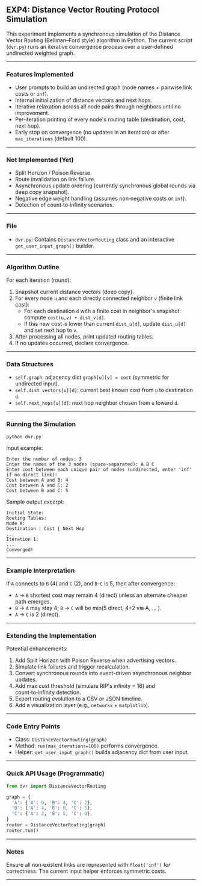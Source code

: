 ## EXP4: Distance Vector Routing Protocol Simulation

This experiment implements a synchronous simulation of the Distance Vector Routing (Bellman–Ford style) algorithm in Python. The current script (`dvr.py`) runs an iterative convergence process over a user‑defined undirected weighted graph.

---
### Features Implemented
- User prompts to build an undirected graph (node names + pairwise link costs or `inf`).
- Internal initialization of distance vectors and next hops.
- Iterative relaxation across all node pairs through neighbors until no improvement.
- Per‑iteration printing of every node's routing table (destination, cost, next hop).
- Early stop on convergence (no updates in an iteration) or after `max_iterations` (default 100).

---
### Not Implemented (Yet)
- Split Horizon / Poison Reverse.
- Route invalidation on link failure.
- Asynchronous update ordering (currently synchronous global rounds via deep copy snapshot).
- Negative edge weight handling (assumes non‑negative costs or `inf`).
- Detection of count‑to‑infinity scenarios.

---
### File
- `dvr.py`: Contains `DistanceVectorRouting` class and an interactive `get_user_input_graph()` builder.

---
### Algorithm Outline
For each iteration (round):
1. Snapshot current distance vectors (deep copy).
2. For every node `u` and each directly connected neighbor `v` (finite link cost):
   - For each destination `d` with a finite cost in neighbor's snapshot: compute `cost(u,v) + dist_v[d]`.
   - If this new cost is lower than current `dist_u[d]`, update `dist_u[d]` and set next hop to `v`.
3. After processing all nodes, print updated routing tables.
4. If no updates occurred, declare convergence.

---
### Data Structures
- `self.graph`: adjacency dict `graph[u][v] = cost` (symmetric for undirected input).
- `self.dist_vectors[u][d]`: current best known cost from `u` to destination `d`.
- `self.next_hops[u][d]`: next hop neighbor chosen from `u` toward `d`.

---
### Running the Simulation
```
python dvr.py
```
Input example:
```
Enter the number of nodes: 3
Enter the names of the 3 nodes (space-separated): A B C
Enter cost between each unique pair of nodes (undirected, enter 'inf' if no direct link):
Cost between A and B: 4
Cost between A and C: 2
Cost between B and C: 5
```
Sample output excerpt:
```
Initial State:
Routing Tables:
Node A:
Destination | Cost | Next Hop
...
Iteration 1:
...
Converged!
```

---
### Example Interpretation
If `A` connects to `B` (4) and `C` (2), and `B`–`C` is 5, then after convergence:
- `A` → `B` shortest cost may remain 4 (direct) unless an alternate cheaper path emerges.
- `B` → `A` may stay 4; `B` → `C` will be min(5 direct, 4+2 via A,  ... ).
- `A` → `C` is 2 (direct).

---
### Extending the Implementation
Potential enhancements:
1. Add Split Horizon with Poison Reverse when advertising vectors.
2. Simulate link failures and trigger recalculation.
3. Convert synchronous rounds into event-driven asynchronous neighbor updates.
4. Add max cost threshold (simulate RIP's infinity = 16) and count‑to‑infinity detection.
5. Export routing evolution to a CSV or JSON timeline.
6. Add a visualization layer (e.g., `networkx` + `matplotlib`).

---
### Code Entry Points
- Class: `DistanceVectorRouting(graph)`
- Method: `run(max_iterations=100)` performs convergence.
- Helper: `get_user_input_graph()` builds adjacency dict from user input.

---
### Quick API Usage (Programmatic)
```python
from dvr import DistanceVectorRouting

graph = {
  'A': {'A': 0, 'B': 4, 'C': 2},
  'B': {'A': 4, 'B': 0, 'C': 5},
  'C': {'A': 2, 'B': 5, 'C': 0},
}
router = DistanceVectorRouting(graph)
router.run()
```

---
### Notes
Ensure all non‑existent links are represented with `float('inf')` for correctness. The current input helper enforces symmetric costs.

---